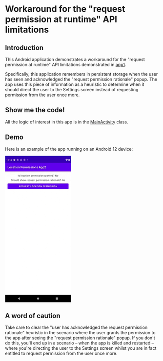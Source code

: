 # Workaround for the "request permission at runtime" API limitations

## Introduction

This Android application demonstrates a workaround for the "request permission at runtime" API
limitations demonstrated in [app1](../app1).

Specifically, this application remembers in persistent storage when the user has seen and
acknowledged the "request permission rationale" popup. The app uses this piece of information as a
heuristic to determine when it should direct the user to the Settings screen instead of requesting
permission from the user once more.

## Show me the code!

All the logic of interest in this app is in the [MainActivity](src/main/java/com/tazkiyatech/app/MainActivity.kt) class.

## Demo

Here is an example of the app running on an Android 12 device:

![Demo of application](demo.gif)

## A word of caution

Take care to clear the "user has acknowledged the request permission rationale" heuristic in the scenario
where the user grants the permission to the app after seeing the "request permission rationale" popup.
If you don't do this, you'll end up in a scenario – when the app is killed and restarted – where you're directing
the user to the Settings screen whilst you are in fact entitled to request permission from the user once more.
